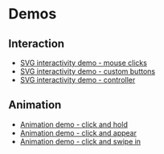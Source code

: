 <h1>Demos</h1>
<h2>Interaction</h2>
<ul>
  <li>
  <a href="http://kwolfe-personal.github.io/demo/index.html" target="_blank" >SVG interactivity demo - mouse clicks</a>
  </li>
  <li>
  <a href="http://kwolfe-personal.github.io/demo/interactCustom.html" target="_blank" >SVG interactivity demo - custom buttons</a>
  </li>
  <li>
  <a href="http://kwolfe-personal.github.io/demo/interactControls.html" target="_blank" >SVG interactivity demo - controller</a>
  </li>
</ul>
<h2>Animation</h2>
<ul>
  <li>
    <a href="http://kwolfe-personal.github.io/demo/ClickAndHold.html" target="_blank" >Animation demo - click and hold</a>
  </li>
  <li>
  <a href="http://kwolfe-personal.github.io/demo/ClickAndAppear.html" target="_blank" >Animation demo - click and appear</a>
  </li>
  <li>
  <a href="http://kwolfe-personal.github.io/demo/ClickAndSwipeIn.html" target="_blank" >Animation demo - click and swipe in</a>
  </li>
</ul>
